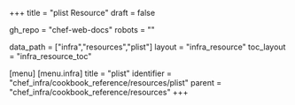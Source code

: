 +++
title = "plist Resource"
draft = false

gh_repo = "chef-web-docs"
robots = ""

data_path = ["infra","resources","plist"]
layout = "infra_resource"
toc_layout = "infra_resource_toc"


[menu]
  [menu.infra]
    title = "plist"
    identifier = "chef_infra/cookbook_reference/resources/plist"
    parent = "chef_infra/cookbook_reference/resources"
+++

<!-- The contents of this page are automatically generated from the plist.yaml file in the data directory. -->
<!-- To suggest a change, edit the https://github.com/chef/chef/blob/master/lib/chef/resource/plist.rb file
      and submit a pull request to the https://github.com/chef/chef repository. -->
